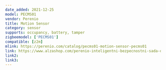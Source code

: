 ```yaml
---
date_added: 2021-12-25
model: PECMS01
vendor: Perenio
title: Motion Sensor
category: sensor
supports: occupancy, battery, tamper
zigbeemodel: ['PECMS01']
compatible: [z2m]
mlink: https://perenio.com/catalog/pecms01-motion-sensor-pecms01
link: https://www.alzashop.com/perenio-inteligentni-bezpecnostni-sada-d6807597.htm
link2: 
link3: 
---
```

